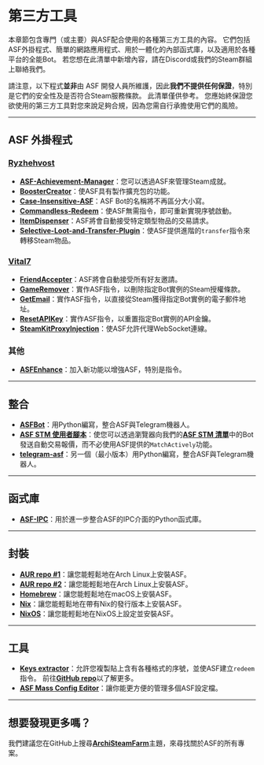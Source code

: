 # 第三方工具

本章節包含專門（或主要）與ASF配合使用的各種第三方工具的內容。 它們包括ASF外掛程式、簡單的網路應用程式、用於一體化的內部函式庫，以及適用於各種平台的全能Bot。 若您想在此清單中新增內容，請在Discord或我們的Steam群組上聯絡我們。

請注意，以下程式&#8203;**並非**&#8203;由 ASF 開發人員所維護，因此&#8203;**我們不提供任何保證**&#8203;，特別是它們的安全性及是否符合Steam服務條款。 此清單僅供參考。 您應始終保證您欲使用的第三方工具對您來說足夠合規，因為您需自行承擔使用它們的風險。

---

## ASF 外掛程式

### **[Ryzhehvost](https://github.com/Ryzhehvost)**

- **[ASF-Achievement-Manager](https://github.com/Ryzhehvost/ASF-Achievement-Manager)**&#8203;：您可以透過ASF來管理Steam成就。
- **[BoosterCreator](https://github.com/Ryzhehvost/BoosterCreator)**&#8203;：使ASF具有製作擴充包的功能。
- **[Case-Insensitive-ASF](https://github.com/Ryzhehvost/Case-Insensitive-ASF)**&#8203;：ASF Bot的名稱將不再區分大小寫。
- **[Commandless-Redeem](https://github.com/Ryzhehvost/Commandless-Redeem)**&#8203;：使ASF無需指令，即可重新實現序號啟動。
- **[ItemDispenser](https://github.com/Ryzhehvost/ItemDispenser)**&#8203;：ASF將會自動接受特定類型物品的交易請求。
- **[Selective-Loot-and-Transfer-Plugin](https://github.com/Ryzhehvost/Selective-Loot-and-Transfer-Plugin)**&#8203;：使ASF提供進階的&#8203;`transfer`&#8203;指令來轉移Steam物品。

### **[Vital7](https://github.com/Vital7)**

- **[FriendAccepter](https://github.com/Vital7/FriendAccepter)**&#8203;：ASF將會自動接受所有好友邀請。
- **[GameRemover](https://github.com/Vital7/GameRemover)**&#8203;：實作ASF指令，以刪除指定Bot實例的Steam授權條款。
- **[GetEmail](https://github.com/Vital7/GetEmail)**&#8203;：實作ASF指令，以直接從Steam獲得指定Bot實例的電子郵件地址。
- **[ResetAPIKey](https://github.com/Vital7/ResetAPIKey)**&#8203;：實作ASF指令，以重置指定Bot實例的API金鑰。
- **[SteamKitProxyInjection](https://github.com/Vital7/SteamKitProxyInjection)**&#8203;：使ASF允許代理WebSocket連線。

### 其他

- **[ASFEnhance](https://github.com/chr233/ASFEnhance)**&#8203;：加入新功能以增強ASF，特別是指令。

---

## 整合

- **[ASFBot](https://github.com/dmcallejo/ASFBot)**&#8203;：用Python編寫，整合ASF與Telegram機器人。
- **[ASF STM 使用者腳本](https://greasyfork.org/zh-TW/scripts/404754-asf-stm)**&#8203;：使您可以透過瀏覽器向我們的&#8203;**[ASF STM 清單](https://github.com/JustArchiNET/ArchiSteamFarm/wiki/Remote-communication-zh-TW#公開的-asf-stm-清單)**&#8203;中的Bot發送自動交易報價，而不必使用ASF提供的&#8203;`MatchActively`&#8203;功能。
- **[telegram-asf](https://github.com/deluxghost/telegram-asf)**&#8203;：另一個（最小版本）用Python編寫，整合ASF與Telegram機器人。

---

## 函式庫

- **[ASF-IPC](https://github.com/deluxghost/ASF_IPC)**&#8203;：用於進一步整合ASF的IPC介面的Python函式庫。

---

## 封裝

- **[AUR repo #1](https://aur.archlinux.org/packages/asf)**&#8203;：讓您能輕鬆地在Arch Linux上安裝ASF。
- **[AUR repo #2](https://aur.archlinux.org/packages/archisteamfarm-bin)**&#8203;：讓您能輕鬆地在Arch Linux上安裝ASF。
- **[Homebrew](https://formulae.brew.sh/formula/archi-steam-farm)**&#8203;：讓您能輕鬆地在macOS上安裝ASF。
- **[Nix](https://search.nixos.org/packages?channel=unstable&show=ArchiSteamFarm&from=0&size=50&sort=relevance&type=packages&query=ArchiSteamFarm)**&#8203;：讓您能輕鬆地在帶有Nix的發行版本上安裝ASF。
- **[NixOS](https://search.nixos.org/options?channel=unstable&from=0&size=50&sort=relevance&type=packages&query=ArchiSteamFarm)**&#8203;：讓您能輕鬆地在NixOS上設定並安裝ASF。

---

## 工具

- **[Keys extractor](https://ske.xpixv.com)**&#8203;：允許您複製貼上含有各種格式的序號，並使ASF建立&#8203;`redeem`&#8203;指令。 前往&#8203;**[GitHub repo](https://github.com/PixvIO/SKE)**&#8203;以了解更多。
- **[ASF Mass Config Editor](https://github.com/genesix-eu/ASF_MCE)**&#8203;：讓你能更方便的管理多個ASF設定檔。

---

## 想要發現更多嗎？

我們建議您在GitHub上搜尋&#8203;**[ArchiSteamFarm](https://github.com/topics/archisteamfarm)**&#8203;主題，來尋找關於ASF的所有專案。